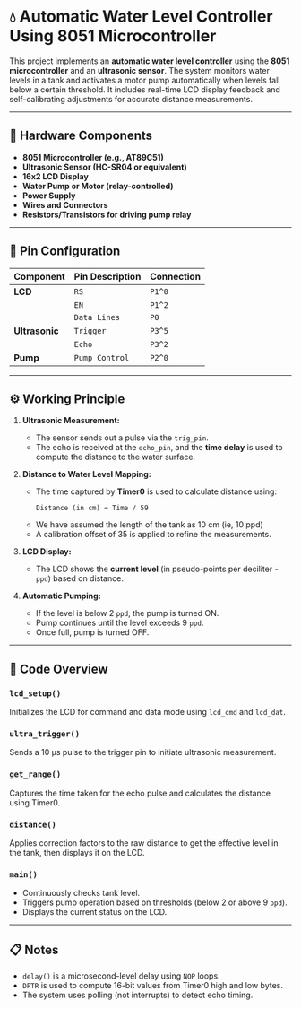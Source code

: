 # 💧 Automatic Water Level Controller Using 8051 Microcontroller

This project implements an **automatic water level controller** using the **8051 microcontroller** and an **ultrasonic sensor**. The system monitors water levels in a tank and activates a motor pump automatically when levels fall below a certain threshold. It includes real-time LCD display feedback and self-calibrating adjustments for accurate distance measurements.

---

## 🔧 Hardware Components

- **8051 Microcontroller (e.g., AT89C51)**
- **Ultrasonic Sensor (HC-SR04 or equivalent)**
- **16x2 LCD Display**
- **Water Pump or Motor (relay-controlled)**
- **Power Supply**
- **Wires and Connectors**
- **Resistors/Transistors for driving pump relay**

---

## 🔌 Pin Configuration

| Component      | Pin Description | Connection |
| -------------- | --------------- | ---------- |
| **LCD**        | `RS`            | `P1^0`     |
|                | `EN`            | `P1^2`     |
|                | `Data Lines`    | `P0`       |
| **Ultrasonic** | `Trigger`       | `P3^5`     |
|                | `Echo`          | `P3^2`     |
| **Pump**       | `Pump Control`  | `P2^0`     |

---

## ⚙️ Working Principle

1. **Ultrasonic Measurement:**

   - The sensor sends out a pulse via the `trig_pin`.
   - The echo is received at the `echo_pin`, and the **time delay** is used to compute the distance to the water surface.

2. **Distance to Water Level Mapping:**

   - The time captured by **Timer0** is used to calculate distance using:
     ```
     Distance (in cm) = Time / 59
     ```
   - We have assumed the length of the tank as 10 cm (ie, 10 ppd)
   - A calibration offset of 35 is applied to refine the measurements.

3. **LCD Display:**

   - The LCD shows the **current level** (in pseudo-points per deciliter - `ppd`) based on distance.

4. **Automatic Pumping:**
   - If the level is below 2 `ppd`, the pump is turned ON.
   - Pump continues until the level exceeds 9 `ppd`.
   - Once full, pump is turned OFF.

---

## 🧠 Code Overview

### `lcd_setup()`

Initializes the LCD for command and data mode using `lcd_cmd` and `lcd_dat`.

### `ultra_trigger()`

Sends a 10 μs pulse to the trigger pin to initiate ultrasonic measurement.

### `get_range()`

Captures the time taken for the echo pulse and calculates the distance using Timer0.

### `distance()`

Applies correction factors to the raw distance to get the effective level in the tank, then displays it on the LCD.

### `main()`

- Continuously checks tank level.
- Triggers pump operation based on thresholds (below 2 or above 9 `ppd`).
- Displays the current status on the LCD.

---

## 📋 Notes

- `delay()` is a microsecond-level delay using `NOP` loops.
- `DPTR` is used to compute 16-bit values from Timer0 high and low bytes.
- The system uses polling (not interrupts) to detect echo timing.
